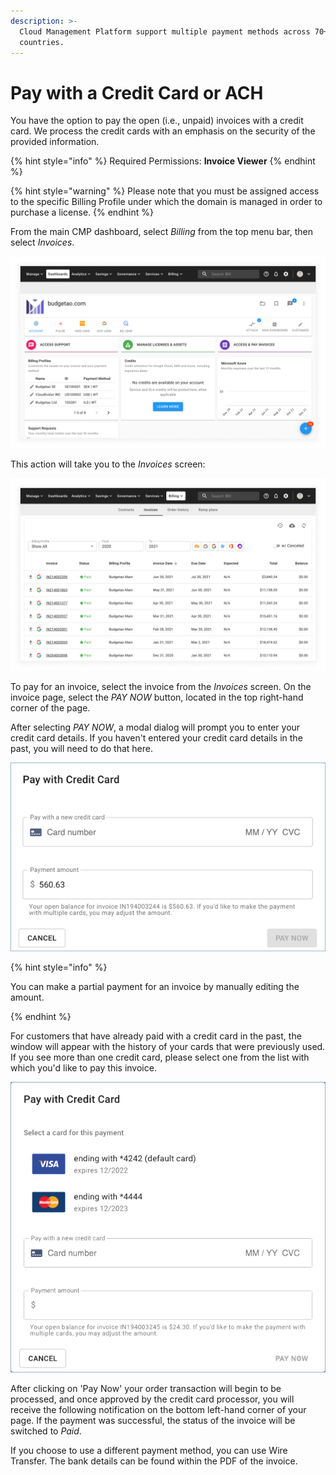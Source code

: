 ```yaml
---
description: >-
  Cloud Management Platform support multiple payment methods across 70+
  countries.
---
```


# Pay with a Credit Card or ACH

You have the option to pay the open \(i.e., unpaid\) invoices with a credit card. We process the credit cards with an emphasis on the security of the provided information.

{% hint style="info" %}
Required Permissions: **Invoice Viewer**
{% endhint %}

{% hint style="warning" %}
Please note that you must be assigned access to the specific Billing Profile under which the domain is managed in order to purchase a license.
{% endhint %}

From the main CMP dashboard, select _Billing_ from the top menu bar, then select _Invoices_.

![A screenshot of the CMP dashboard](../.gitbook/assets/dashboard.png)

This action will take you to the _Invoices_ screen:

![A screenshot of the _Invoices_ screen](../.gitbook/assets/invoices-screen.png)

To pay for an invoice, select the invoice from the _Invoices_ screen. On the invoice page, select the _PAY NOW_ button, located in the top right-hand corner of the page.

After selecting _PAY NOW_, a modal dialog will prompt you to enter your credit card details. If you haven't entered your credit card details in the past, you will need to do that here.

![A screenshot showing you the _Pay with Credit Card_ modal dialog](../.gitbook/assets/pay-with-cc.png)

{% hint style="info" %}

You can make a partial payment for an invoice by manually editing the amount.

{% endhint %}

For customers that have already paid with a credit card in the past, the window will appear with the history of your cards that were previously used. If you see more than one credit card, please select one from the list with which you'd like to pay this invoice.

![A screenshot of the _Pay with Credit Card_ modal dialog showing previous credit cards on file](../.gitbook/assets/2-cards.png)

After clicking on 'Pay Now' your order transaction will begin to be processed, and once approved by the credit card processor, you will receive the following notification on the bottom left-hand corner of your page. If the payment was successful, the status of the invoice will be switched to _Paid_.

If you choose to use a different payment method, you can use Wire Transfer. The bank details can be found within the PDF of the invoice.
